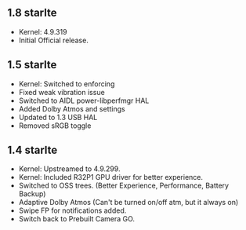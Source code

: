 ## 1.8 starlte
+ Kernel: 4.9.319
+ Initial Official release.

## 1.5 starlte
+ Kernel: Switched to enforcing
+ Fixed weak vibration issue
+ Switched to AIDL power-libperfmgr HAL
+ Added Dolby Atmos and settings
+ Updated to 1.3 USB HAL
+ Removed sRGB toggle

## 1.4 starlte

+ Kernel: Upstreamed to 4.9.299.
+ Kernel: Included R32P1 GPU driver for better experience.
+ Switched to OSS trees. (Better Experience, Performance, Battery Backup)
+ Adaptive Dolby Atmos (Can't be turned on/off atm, but it always on)
+ Swipe FP for notifications added.
+ Switch back to Prebuilt Camera GO.
